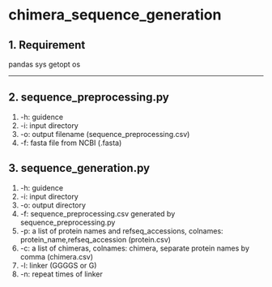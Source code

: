 # chimera_sequence_generation
## 1. Requirement
pandas
sys
getopt
os
***
## 2. sequence_preprocessing.py
1. -h: guidence
2. -i: input directory
3. -o: output filename (sequence_preprocessing.csv)
4. -f: fasta file from NCBI (.fasta) 
## 3. sequence_generation.py
1. -h: guidence
2. -i: input directory
3. -o: output directory
4. -f: sequence_preprocessing.csv generated by sequence_preprocessing.py
5. -p: a list of protein names and refseq_accessions, colnames: protein_name,refseq_accession (protein.csv)
6. -c: a list of chimeras, colnames: chimera, separate protein names by comma (chimera.csv)
7. -l: linker (GGGGS or G)
8. -n: repeat times of linker




